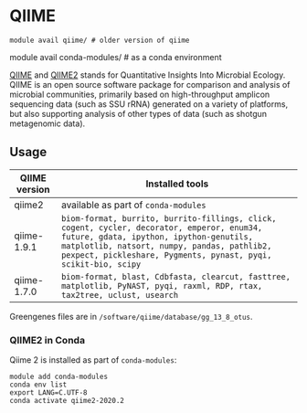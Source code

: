 # QIIME 

    module avail qiime/ # older version of qiime
   module avail conda-modules/ # as a conda environment

[QIIME](http://qiime.org/) and [QIIME2](https://qiime2.org/) stands for Quantitative Insights Into Microbial Ecology. QIIME is an open source software package for comparison and analysis of microbial communities, primarily based on high-throughput amplicon sequencing data (such as SSU rRNA) generated on a variety of platforms, but also supporting analysis of other types of data (such as shotgun metagenomic data). 

## Usage

| QIIME version | Installed tools |
|------|-------|
| qiime2 | available as part of `conda-modules` |
| qiime-1.9.1 | `biom-format, burrito, burrito-fillings, click, cogent, cycler, decorator, emperor, enum34, future, gdata, ipython, ipython-genutils, matplotlib, natsort, numpy, pandas, pathlib2, pexpect, pickleshare, Pygments, pynast, pyqi, scikit-bio, scipy` |
| qiime-1.7.0 | `biom-format, blast, Cdbfasta, clearcut, fasttree, matplotlib, PyNAST, pyqi, raxml, RDP, rtax, tax2tree, uclust, usearch` |

Greengenes files are in `/software/qiime/database/gg_13_8_otus`. 

### QIIME2 in Conda

Qiime 2 is installed as part of `conda-modules`:

```
module add conda-modules
conda env list
export LANG=C.UTF-8
conda activate qiime2-2020.2
```

